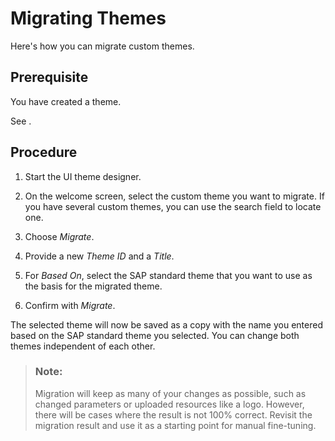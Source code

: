 <!-- loio713a564049dd456d9c5954b791f040de -->

# Migrating Themes

Here's how you can migrate custom themes.



<a name="loio713a564049dd456d9c5954b791f040de__section_iwy_fxm_rrb"/>

## Prerequisite

You have created a theme.

See  <?sap-ot O2O class="- topic/xref " href="72c730b60f6b41b0bfed63b474007b51.xml" text="" desc="" xtrc="xref:1" xtrf="file:/home/builder/src/dita-all/chq1709733416753/loio6e2d9e0fb80d4d788707c20ca8ff4bd9_en-US/src/content/localization/en-us/713a564049dd456d9c5954b791f040de.xml" output-class="" outputTopicFile="file:/home/builder/tp.net.sf.dita-ot/2.3/plugins/com.elovirta.dita.markdown_1.3.0/xsl/dita2markdownImpl.xsl" ?> .



<a name="loio713a564049dd456d9c5954b791f040de__section_swp_gxm_rrb"/>

## Procedure

1.  Start the UI theme designer.

2.  On the welcome screen, select the custom theme you want to migrate. If you have several custom themes, you can use the search field to locate one.

3.  Choose *Migrate*.

4.  Provide a new *Theme ID* and a *Title*.

5.  For *Based On*, select the SAP standard theme that you want to use as the basis for the migrated theme.

6.  Confirm with *Migrate*.


The selected theme will now be saved as a copy with the name you entered based on the SAP standard theme you selected. You can change both themes independent of each other.

> ### Note:  
> Migration will keep as many of your changes as possible, such as changed parameters or uploaded resources like a logo. However, there will be cases where the result is not 100% correct. Revisit the migration result and use it as a starting point for manual fine-tuning.

